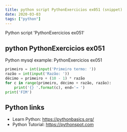 ```yaml
---
title: python script PythonExercicios ex051 (snippet)
date: 2020-03-03
tags: ["python"]
---
```

Python script 'PythonExercicios ex051'


## python PythonExercicios ex051

Python mysql example: PythonExercicios ex051

```python
primeiro = int(input('Primeiro termo: '))
razão = int(input('Razão: '))
décimo = primeiro + (10 - 1) * razão
for c in range(primeiro, décimo + razão, razão):
    print('{} '.format(c), end='→ ')
print('FIM')

```

## Python links

- Learn Python: https://pythonbasics.org/
- Python Tutorial: https://pythonspot.com
